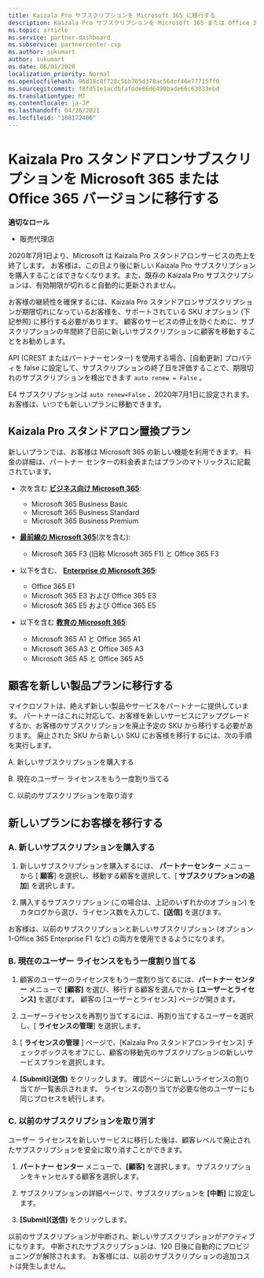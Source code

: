 ```yaml
---
title: Kaizala Pro サブスクリプションを Microsoft 365 に移行する
description: Kaizala Pro サブスクリプションを Microsoft 365 または Office 365 バージョンに移行する方法について説明します。 お客様の移行の詳細については、この記事をご覧ください。
ms.topic: article
ms.service: partner-dashboard
ms.subservice: partnercenter-csp
ms.author: sukumart
author: sukumart
ms.date: 06/01/2020
localization_priority: Normal
ms.openlocfilehash: 96d18c8f728c56b705d378ac56dcf46e777157f0
ms.sourcegitcommit: f8fd51e1acdbfafdde86d6490bade66c63033ebd
ms.translationtype: MT
ms.contentlocale: ja-JP
ms.lasthandoff: 04/28/2021
ms.locfileid: "108172406"
---
```

# <a name="migrate-kaizala-pro-standalone-subscriptions-to-microsoft-365-or-office-365-versions"></a>Kaizala Pro スタンドアロンサブスクリプションを Microsoft 365 または Office 365 バージョンに移行する

**適切なロール**

- 販売代理店

2020年7月1日より、Microsoft は Kaizala Pro スタンドアロンサービスの売上を終了します。 お客様は、この日より後に新しい Kaizala Pro サブスクリプションを購入することはできなくなります。また、既存の Kaizala Pro サブスクリプションは、有効期限が切れると自動的に更新されません。

お客様の継続性を確保するには、Kaizala Pro スタンドアロンサブスクリプションが期限切れになっているお客様を、サポートされている SKU オプション (下記参照) に移行する必要があります。 顧客のサービスの停止を防ぐために、サブスクリプションの年間終了日前に新しいサブスクリプションに顧客を移動することをお勧めします。

API (CREST またはパートナーセンター) を使用する場合、[自動更新] プロパティを false に設定して、サブスクリプションの終了日を評価することで、期限切れのサブスクリプションを検出できます `auto renew = False` 。

E4 サブスクリプションは `auto renew=False` 、2020年7月1日に設定されます。 お客様は、いつでも新しいプランに移動できます。

## <a name="kaizala-pro-standalone-replacement-plans"></a>Kaizala Pro スタンドアロン置換プラン

新しいプランでは、お客様は Microsoft 365 の新しい機能を利用できます。 料金の詳細は、パートナー センターの料金表またはプランのマトリックスに記載されています。

- 次を含む [**ビジネス向け Microsoft 365**](https://www.microsoft.com/microsoft-365/compare-all-microsoft-365-products?&activetab=tab:primaryr2):  
   - Microsoft 365 Business Basic
   - Microsoft 365 Business Standard
   - Microsoft 365 Business Premium
    
- [**最前線の Microsoft 365**](https://www.microsoft.com/microsoft-365/microsoft-365-enterprise-f3?activetab=pivot:overviewtab)(次を含む):
   - Microsoft 365 F3 (旧称 Microsoft 365 F1) と Office 365 F3
    
- 以下を含む、 [**Enterprise の Microsoft 365**](https://www.microsoft.com/microsoft-365/compare-microsoft-365-enterprise-plans): 
   - Office 365 E1
   - Microsoft 365 E3 および Office 365 E3
   - Microsoft 365 E5 および Office 365 E5

- 以下を含む [**教育の Microsoft 365**](https://www.microsoft.com/education/buy-license/microsoft365): 
    - Microsoft 365 A1 と Office 365 A1
    - Microsoft 365 A3 と Office 365 A3
    - Microsoft 365 A5 と Office 365 A5

## <a name="transition-customers-to-new-product-plans"></a>顧客を新しい製品プランに移行する

マイクロソフトは、絶えず新しい製品やサービスをパートナーに提供しています。 パートナーはこれに対応して、お客様を新しいサービスにアップグレードするか、お客様のサブスクリプションを廃止予定の SKU から移行する必要があります。 廃止された SKU から新しい SKU にお客様を移行するには、次の手順を実行します。

A. 新しいサブスクリプションを購入する

B. 現在のユーザー ライセンスをもう一度割り当てる

C. 以前のサブスクリプションを取り消す


## <a name="migrate-your-customers-to-new-plans"></a>新しいプランにお客様を移行する

### <a name="a-purchase-the-new-subscription"></a>A. 新しいサブスクリプションを購入する

1. 新しいサブスクリプションを購入するには、 **パートナーセンター** メニューから [ **顧客**] を選択し、移動する顧客を選択して、[ **サブスクリプションの追加**] を選択します。

2. 購入するサブスクリプション (この場合は、上記のいずれかのオプション) をカタログから選び、ライセンス数を入力して、**[送信]** を選びます。

お客様は、以前のサブスクリプションと新しいサブスクリプション (オプション 1-Office 365 Enterprise F1 など) の両方を使用できるようになります。

### <a name="b-reassign-current-user-licenses"></a>B. 現在のユーザー ライセンスをもう一度割り当てる

1. 顧客のユーザーのライセンスをもう一度割り当てるには、**パートナー センター** メニューで **[顧客]** を選び、移行する顧客を選んでから **[ユーザーとライセンス]** を選びます。 顧客の [ユーザーとライセンス] ページが開きます。

2. ユーザーライセンスを再割り当てするには、再割り当てするユーザーを選択し、[ **ライセンスの管理**] を選択します。

3. [ **ライセンスの管理** ] ページで、[Kaizala Pro スタンドアロンライセンス] チェックボックスをオフにし、顧客の移動先のサブスクリプションの新しいサービスプランを選択します。

4.  **[Submit]\(送信\)** をクリックします。 確認ページに新しいライセンスの割り当てが一覧表示されます。 ライセンスの割り当てが必要な他のユーザーにも同じプロセスを続行します。

### <a name="c-cancel-old-subscription"></a>C. 以前のサブスクリプションを取り消す

ユーザー ライセンスを新しいサービスに移行した後は、顧客レベルで廃止されたサブスクリプションを安全に取り消すことができます。

1.  **パートナー センター** メニューで、**[顧客]** を選択します。 サブスクリプションをキャンセルする顧客を選択します。

2.  サブスクリプションの詳細ページで、サブスクリプションを **[中断]** に設定します。

3.  **[Submit]\(送信\)** をクリックします。

以前のサブスクリプションが中断され、新しいサブスクリプションがアクティブになります。 中断されたサブスクリプションは、120 日後に自動的にプロビジョニングが解除されます。 お客様には、以前のサブスクリプションの追加コストは発生しません。
